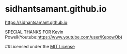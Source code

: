 # sidhantsamant.github.io
https://sidhantsamant.github.io
 
SPECIAL THANKS FOR Kevin Powell(Youtube:https://www.youtube.com/user/KepowOb)

##Licensed under the [MIT License](LICENSE)

